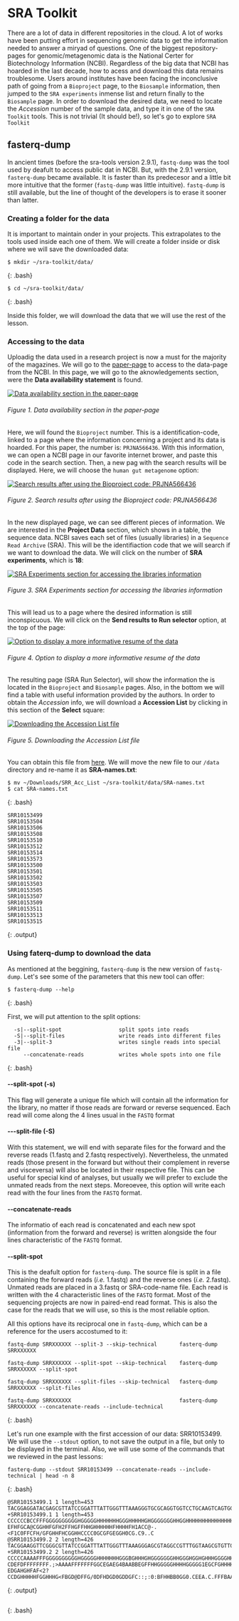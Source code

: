 # SRA Toolkit

There are a lot of data in different repositories in the cloud. A lot of works have been 
putting effort in sequencing genomic data to get the information needed to answer a miryad of 
questions.
One of the biggest repository-pages for genomic/metagenomic data is the National Certer for 
Biotechnology Information (NCBI). Regardless of the big data that NCBI has hoarded in the last 
decade, how to acess and download this data remains troublesome. Users around institutes have 
been facing the inconclusive path of going from a `Bioproject` page, to the `Biosample` 
information, then jumped to the `SRA experiments` inmense list and return finally to the 
`Biosample` page. In order to download the desired data, we need to locate the *Accession* 
number of the sample data, and type it in one of the `SRA Toolkit` tools. This is not trivial (It should be!), so let's go 
to explore `SRA Toolkit`

## fasterq-dump 

In ancient times (before the sra-tools version 2.9.1), `fastq-dump` was the tool used by 
deafult to access public dat in NCBI. But, with the 2.9.1 version, `fasterq-dump` became
available. It is faster than its predecesor and a little bit more intuitive that the former 
(`fastq-dump` was little intuitive). `fastq-dump` is still available, but the line of 
thought of the developers is to erase it sooner than latter.

### Creating a folder for the data
It is important to maintain onder in your projects. This extrapolates to the tools used inside
each one of them. We will create a folder inside or disk where we will save the downloaded data:

~~~
$ mkdir ~/sra-toolkit/data/
~~~
{: .bash}

~~~
$ cd ~/sra-toolkit/data/
~~~
{: .bash}

Inside this folder, we will download the data that we will use the rest of the lesson.

### Accessing to the data

Uploadig the data used in a research project is now a must for the majority of the magazines.
We will go to the [paper-page](https://www.tandfonline.com/doi/full/10.1080/21678421.2021.1904994?scroll=top&needAccess=true) to access to the data-page from the NCBI.
In this page, we will go to the aknowledgements section, were the 
**Data availability statement** is found.

<a href="{{ page.root }}/fig/02-07-01.png">
  <img src="{{ page.root }}/fig/02-07-01.png" alt="Data availability 
  section in the paper-page" />
</a>

###### Figure 1. Data availability section in the paper-page

Here, we will found the `Bioproject` number. This is a identification-code, linked to a page
where the information concerning a project and its data is hoarded. For this paper, the number
is: `PRJNA566436`. 
With this information, we can open a NCBI page in our favorite internet brower, and paste this
code in the search section. Then, a new pag with the search results will be displayed. Here, 
we will choose the `human gut metagenome` option:

<a href="{{ page.root }}/fig/02-07-02.png">
  <img src="{{ page.root }}/fig/02-07-02.png" alt="Search results after using the Bioproject
  code: PRJNA566436" />
</a>


###### Figure 2. Search results after using the Bioproject code: PRJNA566436

In the new displayed page, we can see different pieces of information. We are interested in the
**Project Data** section, which shows in a table, the sequence data. NCBI saves each set of
files (usually libraries) in a `Sequence Read Archive` (SRA). This will be the identifiaction
code that we will search if we want to download the data. We will click on the number of 
**SRA experiments**, which is **18**:

<a href="{{ page.root }}/fig/02-07-03.png">
  <img src="{{ page.root }}/fig/02-07-03.png" alt="SRA Experiments section for accessing
  the libraries information" />
</a>

###### Figure 3. SRA Experiments section for accessing the libraries information

This will lead us to a page where the desired information is still inconspicuous. We will click
on the **Send results to Run selector** option, at the top of the page:

<a href="{{ page.root }}/fig/02-07-04.png">
  <img src="{{ page.root }}/fig/02-07-04.png" alt="Option to display a more informative 
  resume of the data" />
</a>

###### Figure 4. Option to display a more informative resume of the data

The resulting page (SRA Run Selector), will show the information the is located in the 
`Bioproject` and `Biosample` pages. Also, in the bottom we will find a table with useful 
information provided by the authors. In order to obtain the *Accession* info, we will
download a **Accession List** by clicking in this section of the **Select** square:

<a href="{{ page.root }}/fig/02-07-05.png">
  <img src="{{ page.root }}/fig/02-07-05.png" alt="Downloading the Accession List file" />
</a>

###### Figure 5. Downloading the Accession List file

You can obtain this file from [here]().
We will move the new file to our `/data` directory and re-name it as **SRA-names.txt**:


~~~
$ mv ~/Downloads/SRR_Acc_List ~/sra-toolkit/data/SRA-names.txt
$ cat SRA-names.txt
~~~
{: .bash}

~~~
SRR10153499
SRR10153504
SRR10153506
SRR10153508
SRR10153510
SRR10153512
SRR10153514
SRR10153573
SRR10153500
SRR10153501
SRR10153502
SRR10153503
SRR10153505
SRR10153507
SRR10153509
SRR10153511
SRR10153513
SRR10153515
~~~
{: .output}

### Using faterq-dump to download the data

As mentioned at the beggining, `fasterq-dump` is the new version of `fastq-dump`. Let's see 
some of the parameters that this new tool can offer:
~~~
$ fasterq-dump --help
~~~
{: .bash}

First, we will put attention to the split options:

~~~
  -s|--split-spot                  split spots into reads
  -S|--split-files                 write reads into different files
  -3|--split-3                     writes single reads into special file
     --concatenate-reads           writes whole spots into one file
~~~
{: .bash}

#### --split-spot (-s)

This flag will generate a unique file which will contain all the information for the 
library, no matter if those reads are forward or reverse sequenced. Each read will come 
along the 4 lines usual in the `FASTQ` format


#### ---split-file (-S)

With this statement, we will end with separate files for the forward and the reverse reads
(1.fastq and 2.fastq respectively). Nevertheless, the unmated reads (those present in
the forward but without their complement in reverse and visceversa) will also be located
in their respective file. This can be useful for special kind of analyses, but usually we
will prefer to exclude the unmated reads from the next steps. Moreoevee, this option
will write each read with the four lines from the `FASTQ` format.

#### --concatenate-reads

The informatio of each read is concatenated and each new spot (information from the forward
and reverse) is written alongside the four lines characteristic of the `FASTQ` format.

#### --split-spot

This is the deafult option for `fasterq-dump`. The source file is split in a file containing
the forward reads (_i.e._ 1.fastq) and the reverse ones (_i.e._ 2.fastq). Unmated reads are placed in a 3.fastq or SRA-code-name file. Each read is written with the 4 characteristic
lines of the `FASTQ` format.
Most of the sequencing projects are now in paired-end read format. This is also the case for 
the reads that we will use, so this is the most reliable option.

All this options have its reciprocal one in `fastq-dump`, which can be a reference for 
the users accostumed to it:

~~~
fastq-dump SRRXXXXXX --split-3 --skip-technical       fasterq-dump SRRXXXXXX

fastq-dump SRRXXXXXX --split-spot --skip-technical    fasterq-dump SRRXXXXXX --split-spot

fastq-dump SRRXXXXXX --split-files --skip-technical   fasterq-dump SRRXXXXXX --split-files

fastq-dump SRRXXXXXX                                  fasterq-dump SRRXXXXXX --concatenate-reads --include-technical

~~~
{: .bash}

Let's run one example with the first accession of our data: SRR10153499. We will use the 
`--stdout` option, to not save the output in a file, but only to be displayed in the 
terminal. Also, we will use some of the commands that we reviewed in the past lessons:

~~~
fasterq-dump --stdout SRR10153499 --concatenate-reads --include-technical | head -n 8
~~~
{: .bash}


~~~
@SRR10153499.1 1 length=453
TACGGAGGATACGAGCGTTATCCGGATTTATTGGGTTTAAAGGGTGCGCAGGTGGTCCTGCAAGTCAGTGGTGAAAAGCTGAGGCTCAACCTCAGCCTTGCCGTTGAAACTGCAAGACTTGAGAGTACATGATGTGGGCGGAATGCGTAGTGTAGCGGTGAAATGCATAGATATTACGCAGAACTCCGATTGCGAAGGCAGCTCACAAAGGTATATCTGACACTGAGGCACGAAAGCGTGGGGAGCAAACCCTGTTTGCGCCCCACGCTTTCGTGCCTCAGTGTCAGATATACCTTTGTGAGCTGCCTTCGCAATCGGAGTTCTGCGTAATATCTATGCATTTCACCGCTACACTACGCATTCCGCCCACATCATGTACTCTCAAGTCTTGCAGTTTCAACGGCAAGGCTGAGGTTGAGCCTCAGCTTTTCACCACTGACTTGCAGGACCACC
+SRR10153499.1 1 length=453
CCCCCCBCCFFFGGGGGGGGGGHGGGGGHHHHHHHGGGHHHHHGHGGGGGGGHHGGHHHHHHHHHHHHHHHHGHHHHHHGHGHGFHHHHHHHHHHHGHHHHHGGGGHHHHHHHHHHGHHHHHHGHHHHHHHHHHHHHGGGGGGGHHGGGGGHHHHHGGGGGGHHHHFHHHHHFHHHHGGGGGGGFGGGGGAEGGGBGGFFFFFFFFBFAFF0BFFFFFFFFFFFFFFFFFFFFFFFEFFFFFFFFB9:BA>AAA1B3C@1AAGEGGGGGF0B0BBAFG1FGFGGHHHHHDGBEGFHHHDADAFGFGHFGGFF//EFFCBEFHBGHFFEAEGHFHGBFGF2GHHHEGHGGG>EHFHHFGG?EFHFGCA@CGGHHFGFH2FFHGFFHHGHHHHHHFHHHHFH1ACC@-.<F1C0FFCFH/GFGHHFHCGGHHCCCC0GCGFGEGGH0CG.C9..C
@SRR10153499.2 2 length=426
TACGGAAGGTTCGGGCGTTATCCGGATTTATTGGGTTTAAAGGGAGCGTAGGCCGTTTGGTAAGCGTGTTGTGAAATGTAGTAGCTCAACTTCTAGATTGCAGCGCGAACTGTCAGACTTGAGTGCGCACAACGTAGGCGGAATTCATGGTGTAGCGGTGAAATGCTTAGATATCATGAAGAACTCCGATTGCGAAGGCAGCTTACGGGAGCCTGTTTGATACCCGCACTTTCGAGCATCAGCGTCAGTTGCGCTCCCGTAAGCTGCCTTCGCAATCGGAGTTCTTCATGATATCTAAGCATTTCACCGCTACACCATGAATTCCGCCTACGTTGTGCGCACTCAAGTCTGACAGTTCGCGCTGCAATCTAGAAGTTGAGCTACTACATTTCACAACACGCTTACCAAACGGCCTACGCTCCCTTT
+SRR10153499.2 2 length=426
CCCCCAAAAFFFGGGGGGGGGGHGGGGGHHHHHHHGGGBGHHHGHGGGGGGGHHGGGHGGHGHHHGGGGHHHGHHHHHHHHHHHGHHHHHGHHHFHHHHHHGFHGGGDGGHHHHHHEGHHHEHHHHGGGGGHGDHGHGHGGGFFHHGGHHHHHHHHGGGGEGGGGGGGGGE0FFBCFG0CFGGGGGGGAGFEEFA-CDEFDFFFFFFFF.;>AAAAFFFFFFFGGCEGAEG4BAABBEGFFHHGGGGGHHHHGGGGG1EGCFGHHHHGGFGHGEEGHGGEFEHHGHGBFFFHGGGG44F3GFHHHGHHGEE>EGGCHHHHFGHHF?EDGAHGHFAF<2?CCDGHHHHHFGGHHHG<FBGD@DFFG/0DFHDGD0GDDGFC::;:0:BFHHBB0GG0.CEEA.C.FFFBAAA;-99FFAFAD?.BBF
~~~
{: .output}




~~~

~~~
{: .bash}
